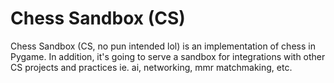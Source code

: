# Chess Sandbox (CS)
Chess Sandbox (CS, no pun intended lol) is an implementation of chess in Pygame. In addition, it's going to serve
a sandbox for integrations with other CS projects and practices ie. ai, networking, mmr matchmaking, etc.  
